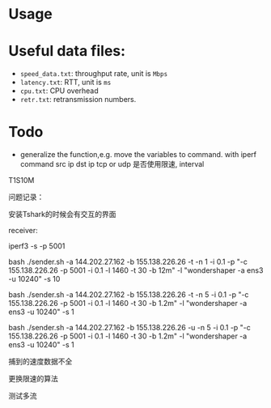 #  Usage





# Useful data files:

+ `speed_data.txt`: throughput rate, unit is `Mbps`
+ `latency.txt`:  RTT, unit is `ms`
+ `cpu.txt`: CPU overhead
+ `retr.txt`: retransmission numbers.



# Todo

+ generalize the function,e.g. move the variables to command.
with iperf command 
src ip
dst ip
tcp or udp
是否使用限速,
interval

T1S10M



问题记录：

安装Tshark的时候会有交互的界面

receiver:

iperf3 -s -p 5001



bash ./sender.sh -a 144.202.27.162 -b 155.138.226.26 -t -n 1 -i 0.1 -p "-c 155.138.226.26 -p 5001 -i 0.1 -l 1460 -t 30 -b 12m" -l "wondershaper -a ens3 -u 10240" -s 10



bash ./sender.sh -a 144.202.27.162 -b 155.138.226.26 -t -n 5 -i 0.1 -p "-c 155.138.226.26 -p 5001 -i 0.1 -l 1460 -t 30 -b 1.2m" -l "wondershaper -a ens3 -u 10240" -s 1



bash ./sender.sh -a 144.202.27.162 -b 155.138.226.26 -u -n 5 -i 0.1 -p "-c 155.138.226.26 -p 5001 -i 0.1 -l 1460 -t 30 -b 1.2m" -l "wondershaper -a ens3 -u 10240" -s 1





捕到的速度数据不全

更换限速的算法

测试多流